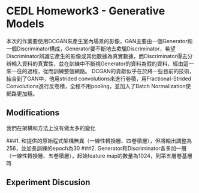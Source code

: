 # CEDL Homework3 - Generative Models

本次的作業要使用DCGAN來產生室內場景的影像，GAN主要由一個Generator和一個Discriminator構成，Generator要不斷地去欺騙Discriminator，希望Discriminator辨識它產生的影像或其他數據為真實數據，而Discriminator得去分辨輸入資料的真實性，並在訓練中不斷視Generator的資料為假的資料，經由這一來一往的過程，從而訓練整個網路。
DCGAN的貢獻似乎在於將一些目前的技術，結合到了GAN中，他用strided convolutions來進行卷積，用Fractional-Strided Convolutions進行反卷積，全程不用pooling，並加入了Batch Normalization使網路更加穩。

## Modifications

我們在架構和方法上沒有做太多的變化

###1. 和提供的原始程式架構無異（一線性轉換層、四卷積層），但將輸出調整為256，並加長訓練的epoch為30
###2. Generator和Discriminator各多加一層（一線性轉換層、五卷積層），起始feature map的數量為1024，到第五層卷基層時
## Experiment Discusion
### 

